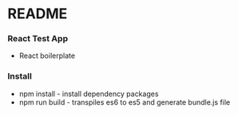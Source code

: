 # README #

### React Test App ###

* React boilerplate

### Install ###
* npm install - install dependency packages
* npm run build - transpiles es6 to es5 and generate bundle.js file
